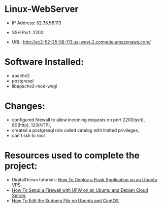 # Linux-WebServer

* IP Address: 52.35.58.113

* SSH Port: 2200

* URL: http://ec2-52-35-58-113.us-west-2.compute.amazonaws.com/

# Software Installed:

* apache2
* postgresql
* libapache2-mod-wsgi

# Changes:

* configured firewall to allow incoming requests on port 2200(ssh), 80(http), 123(NTP),
* created a postgresql role called catalog with limited privileges,
* can't ssh to root

# Resources used to complete the project:

* DigitalOcean tutorials: [How To Deploy a Flask Application on an Ubuntu VPS](https://www.digitalocean.com/community/tutorials/how-to-deploy-a-flask-application-on-an-ubuntu-vps), 
* [How To Setup a Firewall with UFW on an Ubuntu and Debian Cloud Server](https://www.digitalocean.com/community/tutorials/how-to-setup-a-firewall-with-ufw-on-an-ubuntu-and-debian-cloud-server),
* [How To Edit the Sudoers File on Ubuntu and CentOS](https://www.digitalocean.com/community/tutorials/how-to-edit-the-sudoers-file-on-ubuntu-and-centos)
